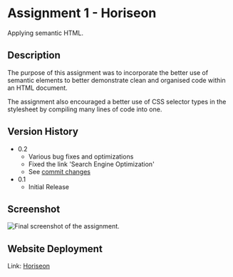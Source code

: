 # Assignment 1 - Horiseon

Applying semantic HTML.

## Description

The purpose of this assignment was to incorporate the better use of semantic elements to better demonstrate clean and organised code within an HTML document.

The assignment also encouraged a better use of CSS selector types in the stylesheet by compiling many lines of code into one.

## Version History

* 0.2
    * Various bug fixes and optimizations
    * Fixed the link 'Search Engine Optimization'
    * See [commit changes]()
* 0.1
    * Initial Release

## Screenshot

![Final screenshot of the assignment.](/assets/images/Final.png)

## Website Deployment

Link: [Horiseon]()